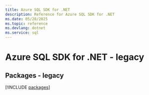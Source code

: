 ```yaml
---
title: Azure SQL SDK for .NET
description: Reference for Azure SQL SDK for .NET
ms.date: 05/28/2025
ms.topic: reference
ms.devlang: dotnet
ms.service: sql
---
```

# Azure SQL SDK for .NET - legacy
## Packages - legacy
[!INCLUDE [packages](sql-index.md)]